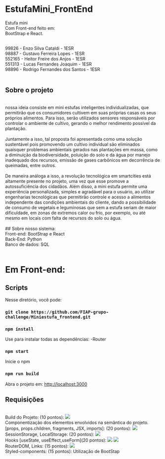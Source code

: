 # EstufaMini_FrontEnd
Estufa mini
</br>
Com Front-end feito em:
</br>
BootStrap e React.
</br>
</hr>
</br>
99826 - Enzo Silva Cataldi - 1ESR
</br>
98887 - Gustavo Ferreira Lopes - 1ESR
</br>
552165 - Heitor Freire dos Anjos - 1ESR
</br>
551313 - Lucas Fernandes Joaquim - 1ESR
</br>
98896 - Rodrigo Fernandes dos Santos - 1ESR
</br>
</br>

## Sobre o projeto

</br>
nossa ideia consiste em mini estufas inteligentes individualizadas, que permitirão que os consumidores cultivem em suas próprias casas os seus próprios alimentos. Para isso, serão utilizados sensores responsáveis por controlar o ambiente de cultivo, gerando o melhor rendimento possível da plantação.
</br>
</br>
 Juntamente a isso, tal proposta foi apresentada como uma solução sustentável pois promovendo um cultivo individual são eliminados quaisquer problemas ambientais gerados nas plantações em massa, como a diminuição da biodiversidade, poluição do solo e da água por manejo inadequado dos recursos, emissão de gases carbônicos em decorrência de queimadas, entre outros.
</br>
</br>
De maneira análoga a isso, a revolução tecnológica em smartcities está altamente presente no projeto, uma vez que esse promove a autossuficiência dos cidadãos. Além disso, a mini estufa permite uma experiência personalizada, simples e agradável para o usuário, ao utilizar engenharias tecnológicas que permitirão controle e acesso a alimentos independente das condições ambientais do cliente, dando a possibilidade de consumo de vegetais e leguminosas que sem a estufa seriam de maior dificuldade, em zonas de extremos calor ou frio, por exemplo, ou até mesmo em locais com falta de recursos do solo ou água.
</br>
</br>
## Sobre nosso sistema:
</br>
Front-end: BootStrap e React
</br>
Back-End: Python
</br>
Banco de dados: SQL
</br>
</br>
<h1>Em Front-end: </h1>

##  Scripts

Nesse diretório, você pode:

### `git clone https://github.com/FIAP-grupo-challenge/Miniestufa_frontend.git`

### `npm install`
Use para instalar todas as dependências: 
-Router

### `npm start`

Inicie o npm


### `npm run build`
Abra o projeto em: [http://localhost:3000](http://localhost:3000) 



## Requisições

</br>
Build do Projeto: (10 pontos):
<img src="./miniestufa/src/assets/build.jpg"/>
</br>
Componentização dos elementos envolvidos na semântica do projeto. [props, props.children, fragments, JSX, imports]: (20 pontos):
<img src="./miniestufa/src/assets/componentizacao.jpg"/>
</br>
SessionStorage, LocalStorage: (20 pontos):
<img src="./miniestufa/src/assets/Fragments_Props.jpg"/>
</br>
Hooks [useState, useEffect,useForm](20 pontos):
<img src="./miniestufa/src/assets/hooks.jpg"/>
<img src="./miniestufa/src/assets/uso_hooks.jpg.jpg"/>
</br>
RouterDOM, Links: (15 pontos):  
<img src="./miniestufa/src/assets/RouterDom.jpg.jpg"/>
</br>
Styled-components: (15 pontos):
Utilização de BootStap
</br>
